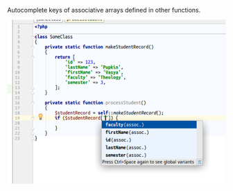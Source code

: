 Autocomplete keys of associative arrays defined in other functions.

![alt tag](/imgs/screenshot.png)
